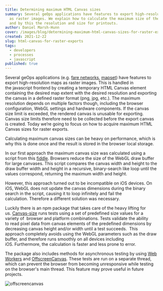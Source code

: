 ```yaml
---
title: Determining maximum HTML Canvas sizes
summary: Several geOps applications have features to export high-resolution maps
  as raster images. We explain how to calculate the maximum size of the Canvas
  and by this the resolution and size for printouts.
author: Daniel Marsh-Hunn
cover: /images/blog/determining-maximum-html-canvas-sizes-for-raster-exports/offscreencanvas_item.png
created: 2021-12-22
slug: html-canvas-for-raster-exports
tags:
  - developers
  - processes
  - javascript
published: true
---
```

Several geOps applications (e.g. [fare networks](https://maps.trafimage.ch/ch.sbb.tarifverbundkarte.public), [mapset](https://editor.mapset.io/)) have features to export high-resolution maps as raster images. This is handled in the javascript frontend by creating a temporary HTML Canvas element containing the desired map extent with the desired resolution and exporting the canvas in a defined raster format (png, jpg, etc.). The maximum resolution depends on multiple factors though, including the browser configuration, WebGL settings and hardware components. If the canvas size limit is exceeded, the rendered canvas is unusable for exporting. Canvas size limits therefore need to be collected before the export canvas is created. Today we’re going to focus on how to acquire maximum HTML Canvas sizes for raster exports. 

Calculating maximum canvas sizes can be heavy on performance, which is why this is done once and the result is stored in the browser local storage. 

In our first approach the maximum canvas size was calculated using a script from this [fiddle](https://jsfiddle.net/1sh47wfk/1/). Browsers reduce the size of the WebGL draw buffer for large canvases. This script compares the canvas width and height to the draw buffer width and height in a recursive, binary-search like loop until the values correspond, returning the maximum width and height. 

However, this approach turned out to be incompatible on iOS devices. On iOS, WebGL does not update the canvas dimensions during the binary search in the script, causing it to loop infinitely and fail the calculation. Therefore a different solution was necessary. 

Luckily there is an npm package that takes care of the heavy lifting for us. [Canvas-size](https://www.npmjs.com/package/canvas-size) runs tests using a set of predefined size values for a variety of  browser and platform combinations. Tests validate the ability to read pixel data from canvas elements of the predefined dimensions by decreasing canvas height and/or width until a test succeeds.  This approach completely avoids using the WebGL parameters such as the draw buffer, and therefore runs smoothly on all devices including iOS. Furthermore, the calculation is faster and less prone to error. 

The package also includes methods for asynchronous testing by using [Web Workers](https://developer.mozilla.org/en-US/docs/Web/API/Web_Workers_API) and [OffscreenCanvas](https://developer.mozilla.org/en-US/docs/Web/API/OffscreenCanvas). These tests are run on a separate thread, which can prevent the browser from becoming unresponsive while testing on the browser's main thread. This feature may prove useful in future projects.

![offscreencanvas](/images/blog/determining-maximum-html-canvas-sizes-for-raster-exports/offscreencanvas.png)